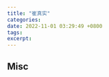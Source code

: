 ```yaml
---
title: "崔真实"
categories: 
date: 2022-11-01 03:29:49 +0800
tags: 
excerpt: 
---
```













## Misc




